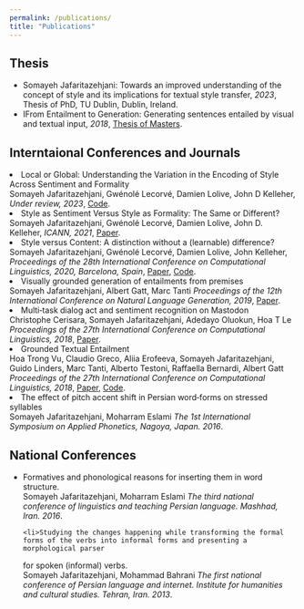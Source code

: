 ```yaml
---
permalink: /publications/
title: "Publications"
---
```


<h2>Thesis</h2>
<ul>
  <li>Somayeh Jafaritazehjani: Towards an improved understanding of the concept of style and its implications for textual style transfer, <em>2023</em>, Thesis of PhD, TU Dublin, Dublin, Ireland. </li>
  <li>IFrom Entailment to Generation: Generating sentences entailed by visual and textual input, <em>2018</em>, <a href="https://lct-master.org/getfile.php?id=3823&n=1&dt=TH&ft=pdf&type=TH">Thesis of Masters</a>. </li>
</ul>




<h2>Interntaional Conferences and Journals</h2>

 

  <li>Local or Global: Understanding the Variation in the Encoding of Style Across Sentiment and Formality<br>
Somayeh Jafaritazehjani, Gwénolé Lecorvé, Damien Lolive, John D Kelleher, <em>Under review, 2023</em>, <a href="https://github.com/somayeJ/Transformer-based-style-transfer">Code</a>.</li>
  
  
  
  <li>Style as Sentiment Versus Style as Formality: The Same or Different?<br>
Somayeh Jafaritazehjani, Gwénolé Lecorvé, Damien Lolive, John D. Kelleher, <em>ICANN, 2021</em>, <a href="https://link.springer.com/chapter/10.1007/978-3-030-86383-8_39">Paper</a>. </li>
  

  
  
  <li>Style versus Content: A distinction without a (learnable) difference?<br>
Somayeh Jafaritazehjani, Gwénolé Lecorvé, Damien Lolive, John Kelleher, <em>Proceedings of the 28th International Conference on Computational Linguistics, 2020, Barcelona, Spain</em>, <a href="https://aclanthology.org/2020.coling-main.197/">Paper</a>, <a href="https://github.com/somayeJ/RNN-based-TST-experiments">Code</a>. </li>



  
 <li>Visually grounded generation of entailments from premises<br>
Somayeh Jafaritazehjani, Albert Gatt, Marc Tanti  <em>Proceedings of the 12th International Conference on Natural Language Generation, 2019</em>, <a href=" https://aclanthology.org/W19-8625/">Paper</a>. </li>
 
  
  
  <li>  Multi‑task dialog act and sentiment recognition on Mastodon<br>
Christophe Cerisara, Somayeh Jafaritazehjani, Adedayo Oluokun, Hoa T Le <em>Proceedings of the 27th International Conference on Computational Linguistics, 2018</em>,  <a href="https://aclanthology.org/C18-1063/">Paper</a>. </li>
  
  
  
  
   <li>Grounded Textual Entailment<br>
  Hoa Trong Vu, Claudio Greco, Aliia Erofeeva, Somayeh Jafaritazehjani, Guido Linders, Marc Tanti, Alberto Testoni, Raffaella Bernardi,
Albert Gatt <em>Proceedings of the 27th International Conference on Computational Linguistics, 2018</em>, <a href="https://aclanthology.org/C18-1199/">Paper</a>, <a href="https://github.com/claudiogreco/coling18-gte"> Code</a>.</li>  
  

    
  

   <li>The effect of pitch accent shift in Persian word‑forms on stressed syllables <br> Somayeh  Jafaritazehjani, Moharram Eslami  <em>The 1st International Symposium on Applied Phonetics, Nagoya, Japan. 2016</em>.</li>  
</ul>


<h2>National Conferences</h2>
<ul>
  <li>Formatives and phonological reasons for inserting them in word structure. <br> 
    Somayeh  Jafaritazehjani, Moharram Eslami 
  <em>The third national conference of linguistics and teaching Persian language. Mashhad, Iran. 2016</em>.</li>

    <li>Studying the changes happening while transforming the formal forms of the verbs into informal forms and presenting a morphological parser
for spoken (informal) verbs. <br> 
   Somayeh  Jafaritazehjani,  Mohammad Bahrani
  <em>The first national conference of Persian language and internet. Institute for humanities and cultural studies. Tehran, Iran. 2013</em>.</li>
  
</ul>
